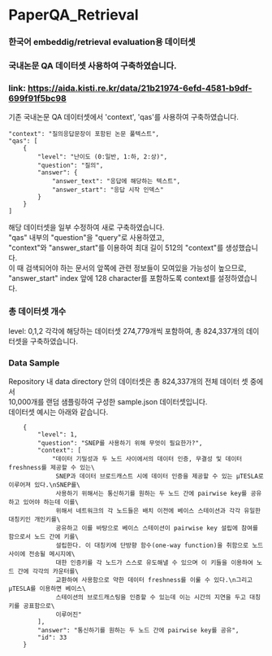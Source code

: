 # PaperQA_Retrieval
### 한국어 embeddig/retrieval evaluation용 데이터셋
### 국내논문 QA 데이터셋 사용하여 구축하였습니다.
### link: https://aida.kisti.re.kr/data/21b21974-6efd-4581-b9df-699f91f5bc98

기존 국내논문 QA 데이터셋에서 'context', 'qas'를 사용하여 구축하였습니다.  
```
"context": "질의응답문장이 포함된 논문 풀텍스트",
"qas": [
    {
        "level": "난이도 (0:일반, 1:하, 2:상)",
        "question": "질의",
        "answer": {
            "answer_text": "응답에 해당하는 텍스트",
            "answer_start": "응답 시작 인덱스"
        }
    }
]
```
해당 데이터셋을 일부 수정하여 새로 구축하였습니다.  
"qas" 내부의 "question"을 "query"로 사용하였고,  
"context"와 "answer_start"를 이용하여 최대 길이 512의 "context"를 생성했습니다.  
이 때 검색되어야 하는 문서의 앞쪽에 관련 정보들이 모여있을 가능성이 높으므로,  
"answer_start" index 앞에 128 character를 포함하도록 context를 설정하였습니다.

### 총 데이터셋 개수
level: 0,1,2 각각에 해당하는 데이터셋 274,779개씩 포함하여, 총 824,337개의 데이터셋을 구축하였습니다.

### Data Sample
Repository 내 data directory 안의 데이터셋은 총 824,337개의 전체 데이터 셋 중에서  
10,000개를 랜덤 샘플링하여 구성한 sample.json 데이터셋입니다.  
데이터셋 예시는 아래와 같습니다.
```
    {
        "level": 1,
        "question": "SNEP를 사용하기 위해 무엇이 필요한가?",
        "context": [
            "데이터 기밀성과 두 노드 사이에서의 데이터 인증, 무결성 및 데이터 freshness를 제공할 수 있는\
             SNEP과 데이터 브로드캐스트 시에 데이터 인증을 제공할 수 있는 μTESLA로 이루어져 있다.\nSNEP를\
             사용하기 위해서는 통신하기를 원하는 두 노드 간에 pairwise key를 공유하고 있어야 하는데 이를\
             위해서 네트워크의 각 노드들은 배치 이전에 베이스 스테이션과 각각 유일한 대칭키인 개인키를\
             공유하고 이를 바탕으로 베이스 스테이션이 pairwise key 설립에 참여를 함으로서 노드 간에 키를\
             설립한다. 이 대칭키에 단방향 함수(one-way function)을 취함으로 노드 사이에 전송될 메시지에\
             대한 인증키를 각 노드가 스스로 유도해낼 수 있으며 이 키들을 이용하여 노드 간에 각각의 카운터를\
             교환하여 사용함으로 약한 데이터 freshness를 이룰 수 있다.\n그리고 μTESLA를 이용하면 베이스\
             스테이션의 브로드캐스팅을 인증할 수 있는데 이는 시간의 지연을 두고 대칭키를 공표함으로\
             이루어진"
        ],
        "answer": "통신하기를 원하는 두 노드 간에 pairwise key를 공유",
        "id": 33
    }
```